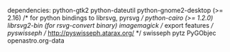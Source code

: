 
dependencies:
  python-gtk2
  python-dateutil
  python-gnome2-desktop (>= 2.16) /* for python bindings to librsvg, pyrsvg */
  python-cairo (>= 1.2.0)
  librsvg2-bin (for rsvg-convert binary)
  imagemagick /* export features */
  pyswisseph /* http://pyswisseph.atarax.org/ */
  swisseph
  pytz
  PyGObjec
  openastro.org-data



